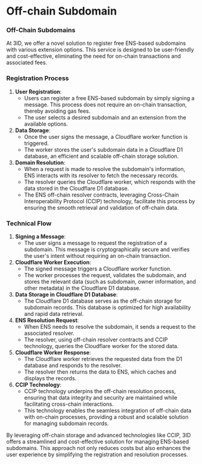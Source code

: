# Off-chain Subdomain

### Off-Chain Subdomains

At 3ID, we offer a novel solution to register free ENS-based subdomains with various extension options. This service is designed to be user-friendly and cost-effective, eliminating the need for on-chain transactions and associated fees.

### **Registration Process**

1. **User Registration**:
   * Users can register a free ENS-based subdomain by simply signing a message. This process does not require an on-chain transaction, thereby avoiding gas fees.
   * The user selects a desired subdomain and an extension from the available options.
2. **Data Storage**:
   * Once the user signs the message, a Cloudflare worker function is triggered.
   * The worker stores the user's subdomain data in a Cloudflare D1 database, an efficient and scalable off-chain storage solution.
3. **Domain Resolution**:
   * When a request is made to resolve the subdomain's information, ENS interacts with its resolver to fetch the necessary records.
   * The resolver queries the Cloudflare worker, which responds with the data stored in the Cloudflare D1 database.
   * The ENS off-chain resolver contracts, leveraging Cross-Chain Interoperability Protocol (CCIP) technology, facilitate this process by ensuring the smooth retrieval and validation of off-chain data.

### **Technical Flow**

1. **Signing a Message**:
   * The user signs a message to request the registration of a subdomain. This message is cryptographically secure and verifies the user's intent without requiring an on-chain transaction.
2. **Cloudflare Worker Execution**:
   * The signed message triggers a Cloudflare worker function.
   * The worker processes the request, validates the subdomain, and stores the relevant data (such as subdomain, owner information, and other metadata) in the Cloudflare D1 database.
3. **Data Storage in Cloudflare D1 Database**:
   * The Cloudflare D1 database serves as the off-chain storage for subdomain records. This database is optimized for high availability and rapid data retrieval.
4. **ENS Resolution Request**:
   * When ENS needs to resolve the subdomain, it sends a request to the associated resolver.
   * The resolver, using off-chain resolver contracts and CCIP technology, queries the Cloudflare worker for the stored data.
5. **Cloudflare Worker Response**:
   * The Cloudflare worker retrieves the requested data from the D1 database and responds to the resolver.
   * The resolver then returns the data to ENS, which caches and displays the records.
6. **CCIP Technology**:
   * CCIP technology underpins the off-chain resolution process, ensuring that data integrity and security are maintained while facilitating cross-chain interactions.
   * This technology enables the seamless integration of off-chain data with on-chain processes, providing a robust and scalable solution for managing subdomain records.

By leveraging off-chain storage and advanced technologies like CCIP, 3ID offers a streamlined and cost-effective solution for managing ENS-based subdomains. This approach not only reduces costs but also enhances the user experience by simplifying the registration and resolution processes.
